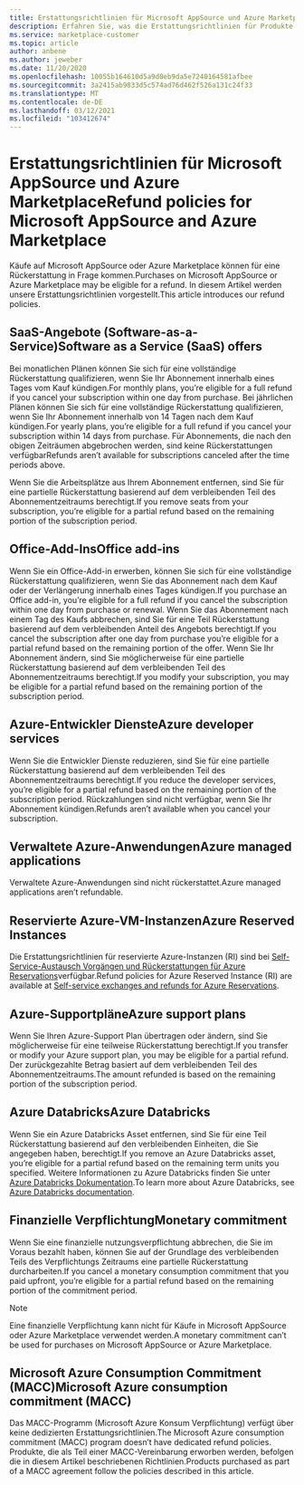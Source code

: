 ```yaml
---
title: Erstattungsrichtlinien für Microsoft AppSource und Azure Marketplace
description: Erfahren Sie, was die Erstattungsrichtlinien für Produkte sind, die auf Microsoft AppSource und Azure Marketplace verkauft wurden.
ms.service: marketplace-customer
ms.topic: article
author: anbene
ms.author: jeweber
ms.date: 11/20/2020
ms.openlocfilehash: 10055b164610d5a9d0eb9da5e7240164581afbee
ms.sourcegitcommit: 3a2415ab9833d5c574ad76d462f526a131c24f33
ms.translationtype: MT
ms.contentlocale: de-DE
ms.lasthandoff: 03/12/2021
ms.locfileid: "103412674"
---
```

# <a name="refund-policies-for-microsoft-appsource-and-azure-marketplace"></a><span data-ttu-id="94a3b-103">Erstattungsrichtlinien für Microsoft AppSource und Azure Marketplace</span><span class="sxs-lookup"><span data-stu-id="94a3b-103">Refund policies for Microsoft AppSource and Azure Marketplace</span></span>

<span data-ttu-id="94a3b-104">Käufe auf Microsoft AppSource oder Azure Marketplace können für eine Rückerstattung in Frage kommen.</span><span class="sxs-lookup"><span data-stu-id="94a3b-104">Purchases on Microsoft AppSource or Azure Marketplace may be eligible for a refund.</span></span> <span data-ttu-id="94a3b-105">In diesem Artikel werden unsere Erstattungsrichtlinien vorgestellt.</span><span class="sxs-lookup"><span data-stu-id="94a3b-105">This article introduces our refund policies.</span></span>

## <a name="software-as-a-service-saas-offers"></a><span data-ttu-id="94a3b-106">SaaS-Angebote (Software-as-a-Service)</span><span class="sxs-lookup"><span data-stu-id="94a3b-106">Software as a Service (SaaS) offers</span></span>

<span data-ttu-id="94a3b-107">Bei monatlichen Plänen können Sie sich für eine vollständige Rückerstattung qualifizieren, wenn Sie Ihr Abonnement innerhalb eines Tages vom Kauf kündigen.</span><span class="sxs-lookup"><span data-stu-id="94a3b-107">For monthly plans, you’re eligible for a full refund if you cancel your subscription within one day from purchase.</span></span> <span data-ttu-id="94a3b-108">Bei jährlichen Plänen können Sie sich für eine vollständige Rückerstattung qualifizieren, wenn Sie Ihr Abonnement innerhalb von 14 Tagen nach dem Kauf kündigen.</span><span class="sxs-lookup"><span data-stu-id="94a3b-108">For yearly plans, you’re eligible for a full refund if you cancel your subscription within 14 days from purchase.</span></span> <span data-ttu-id="94a3b-109">Für Abonnements, die nach den obigen Zeiträumen abgebrochen werden, sind keine Rückerstattungen verfügbar</span><span class="sxs-lookup"><span data-stu-id="94a3b-109">Refunds aren’t available for subscriptions canceled after the time periods above.</span></span>

<span data-ttu-id="94a3b-110">Wenn Sie die Arbeitsplätze aus Ihrem Abonnement entfernen, sind Sie für eine partielle Rückerstattung basierend auf dem verbleibenden Teil des Abonnementzeitraums berechtigt.</span><span class="sxs-lookup"><span data-stu-id="94a3b-110">If you remove seats from your subscription, you’re eligible for a partial refund based on the remaining portion of the subscription period.</span></span>

## <a name="office-add-ins"></a><span data-ttu-id="94a3b-111">Office-Add-Ins</span><span class="sxs-lookup"><span data-stu-id="94a3b-111">Office add-ins</span></span>

<span data-ttu-id="94a3b-112">Wenn Sie ein Office-Add-in erwerben, können Sie sich für eine vollständige Rückerstattung qualifizieren, wenn Sie das Abonnement nach dem Kauf oder der Verlängerung innerhalb eines Tages kündigen.</span><span class="sxs-lookup"><span data-stu-id="94a3b-112">If you purchase an Office add-in, you’re eligible for a full refund if you cancel the subscription within one day from purchase or renewal.</span></span>  <span data-ttu-id="94a3b-113">Wenn Sie das Abonnement nach einem Tag des Kaufs abbrechen, sind Sie für eine Teil Rückerstattung basierend auf dem verbleibenden Anteil des Angebots berechtigt.</span><span class="sxs-lookup"><span data-stu-id="94a3b-113">If you cancel the subscription after one day from purchase you’re eligible for a partial refund based on the remaining portion of the offer.</span></span>  <span data-ttu-id="94a3b-114">Wenn Sie Ihr Abonnement ändern, sind Sie möglicherweise für eine partielle Rückerstattung basierend auf dem verbleibenden Teil des Abonnementzeitraums berechtigt.</span><span class="sxs-lookup"><span data-stu-id="94a3b-114">If you modify your subscription, you may be eligible for a partial refund based on the remaining portion of the subscription period.</span></span>

## <a name="azure-developer-services"></a><span data-ttu-id="94a3b-115">Azure-Entwickler Dienste</span><span class="sxs-lookup"><span data-stu-id="94a3b-115">Azure developer services</span></span>

<span data-ttu-id="94a3b-116">Wenn Sie die Entwickler Dienste reduzieren, sind Sie für eine partielle Rückerstattung basierend auf dem verbleibenden Teil des Abonnementzeitraums berechtigt.</span><span class="sxs-lookup"><span data-stu-id="94a3b-116">If you reduce the developer services, you’re eligible for a partial refund based on the remaining portion of the subscription period.</span></span> <span data-ttu-id="94a3b-117">Rückzahlungen sind nicht verfügbar, wenn Sie Ihr Abonnement kündigen.</span><span class="sxs-lookup"><span data-stu-id="94a3b-117">Refunds aren’t available when you cancel your subscription.</span></span>

## <a name="azure-managed-applications"></a><span data-ttu-id="94a3b-118">Verwaltete Azure-Anwendungen</span><span class="sxs-lookup"><span data-stu-id="94a3b-118">Azure managed applications</span></span>

<span data-ttu-id="94a3b-119">Verwaltete Azure-Anwendungen sind nicht rückerstattet.</span><span class="sxs-lookup"><span data-stu-id="94a3b-119">Azure managed applications aren’t refundable.</span></span>

## <a name="azure-reserved-instances"></a><span data-ttu-id="94a3b-120">Reservierte Azure-VM-Instanzen</span><span class="sxs-lookup"><span data-stu-id="94a3b-120">Azure Reserved Instances</span></span>

<span data-ttu-id="94a3b-121">Die Erstattungsrichtlinien für reservierte Azure-Instanzen (RI) sind bei [Self-Service-Austausch Vorgängen und Rückerstattungen für Azure Reservations](/azure/cost-management-billing/reservations/exchange-and-refund-azure-reservations)verfügbar.</span><span class="sxs-lookup"><span data-stu-id="94a3b-121">Refund policies for Azure Reserved Instance (RI) are available at [Self-service exchanges and refunds for Azure Reservations](/azure/cost-management-billing/reservations/exchange-and-refund-azure-reservations).</span></span>

## <a name="azure-support-plans"></a><span data-ttu-id="94a3b-122">Azure-Supportpläne</span><span class="sxs-lookup"><span data-stu-id="94a3b-122">Azure support plans</span></span>

<span data-ttu-id="94a3b-123">Wenn Sie Ihren Azure-Support Plan übertragen oder ändern, sind Sie möglicherweise für eine teilweise Rückerstattung berechtigt.</span><span class="sxs-lookup"><span data-stu-id="94a3b-123">If you transfer or modify your Azure support plan, you may be eligible for a partial refund.</span></span> <span data-ttu-id="94a3b-124">Der zurückgezahlte Betrag basiert auf dem verbleibenden Teil des Abonnementzeitraums.</span><span class="sxs-lookup"><span data-stu-id="94a3b-124">The amount refunded is based on the remaining portion of the subscription period.</span></span>

## <a name="azure-databricks"></a><span data-ttu-id="94a3b-125">Azure Databricks</span><span class="sxs-lookup"><span data-stu-id="94a3b-125">Azure Databricks</span></span>

<span data-ttu-id="94a3b-126">Wenn Sie ein Azure Databricks Asset entfernen, sind Sie für eine Teil Rückerstattung basierend auf den verbleibenden Einheiten, die Sie angegeben haben, berechtigt.</span><span class="sxs-lookup"><span data-stu-id="94a3b-126">If you remove an Azure Databricks asset, you’re eligible for a partial refund based on the remaining term units you specified.</span></span> <span data-ttu-id="94a3b-127">Weitere Informationen zu Azure Databricks finden Sie unter [Azure Databricks Dokumentation](/azure/databricks).</span><span class="sxs-lookup"><span data-stu-id="94a3b-127">To learn more about Azure Databricks, see [Azure Databricks documentation](/azure/databricks).</span></span>

## <a name="monetary-commitment"></a><span data-ttu-id="94a3b-128">Finanzielle Verpflichtung</span><span class="sxs-lookup"><span data-stu-id="94a3b-128">Monetary commitment</span></span>

<span data-ttu-id="94a3b-129">Wenn Sie eine finanzielle nutzungsverpflichtung abbrechen, die Sie im Voraus bezahlt haben, können Sie auf der Grundlage des verbleibenden Teils des Verpflichtungs Zeitraums eine partielle Rückerstattung durcharbeiten.</span><span class="sxs-lookup"><span data-stu-id="94a3b-129">If you cancel a monetary consumption commitment that you paid upfront, you’re eligible for a partial refund based on the remaining portion of the commitment period.</span></span>

> [!NOTE]
> <span data-ttu-id="94a3b-130">Eine finanzielle Verpflichtung kann nicht für Käufe in Microsoft AppSource oder Azure Marketplace verwendet werden.</span><span class="sxs-lookup"><span data-stu-id="94a3b-130">A monetary commitment can’t be used for purchases on Microsoft AppSource or Azure Marketplace.</span></span>

## <a name="microsoft-azure-consumption-commitment-macc"></a><span data-ttu-id="94a3b-131">Microsoft Azure Consumption Commitment (MACC)</span><span class="sxs-lookup"><span data-stu-id="94a3b-131">Microsoft Azure consumption commitment (MACC)</span></span>

<span data-ttu-id="94a3b-132">Das MACC-Programm (Microsoft Azure Konsum Verpflichtung) verfügt über keine dedizierten Erstattungsrichtlinien.</span><span class="sxs-lookup"><span data-stu-id="94a3b-132">The Microsoft Azure consumption commitment (MACC) program doesn’t have dedicated refund policies.</span></span> <span data-ttu-id="94a3b-133">Produkte, die als Teil einer MACC-Vereinbarung erworben werden, befolgen die in diesem Artikel beschriebenen Richtlinien.</span><span class="sxs-lookup"><span data-stu-id="94a3b-133">Products purchased as part of a MACC agreement follow the policies described in this article.</span></span>

